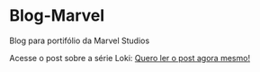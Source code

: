 # Blog-Marvel
 Blog para portifólio da Marvel Studios

Acesse o post sobre a série Loki:
<a href="https://mviski.github.io/Blog-Marvel/Post-Loki/Index.html">Quero ler o post agora mesmo!</a>
